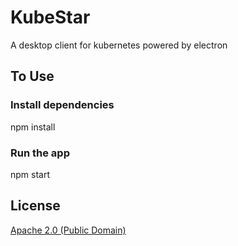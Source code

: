 # KubeStar

A desktop client for kubernetes powered by electron

## To Use

### Install dependencies
npm install
### Run the app
npm start


## License

[Apache 2.0 (Public Domain)](LICENSE)
